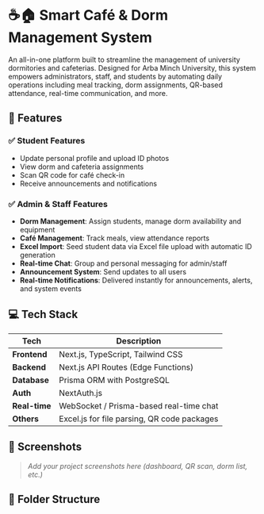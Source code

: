 # ☕🏠 Smart Café & Dorm Management System

An all-in-one platform built to streamline the management of university dormitories and cafeterias. Designed for Arba Minch University, this system empowers administrators, staff, and students by automating daily operations including meal tracking, dorm assignments, QR-based attendance, real-time communication, and more.

## 🚀 Features

### ✅ Student Features
- Update personal profile and upload ID photos
- View dorm and cafeteria assignments
- Scan QR code for café check-in
- Receive announcements and notifications

### ✅ Admin & Staff Features
- **Dorm Management**: Assign students, manage dorm availability and equipment
- **Café Management**: Track meals, view attendance reports
- **Excel Import**: Seed student data via Excel file upload with automatic ID generation
- **Real-time Chat**: Group and personal messaging for admin/staff
- **Announcement System**: Send updates to all users
- **Real-time Notifications**: Delivered instantly for announcements, alerts, and system events

## 💻 Tech Stack

| Tech       | Description                              |
|------------|------------------------------------------|
| **Frontend** | Next.js, TypeScript, Tailwind CSS         |
| **Backend**  | Next.js API Routes (Edge Functions)      |
| **Database** | Prisma ORM with PostgreSQL               |
| **Auth**     | NextAuth.js               |
| **Real-time**| WebSocket / Prisma-based real-time chat  |
| **Others**   | Excel.js for file parsing, QR code packages |

## 📸 Screenshots

> _Add your project screenshots here (dashboard, QR scan, dorm list, etc.)_

## 📂 Folder Structure

